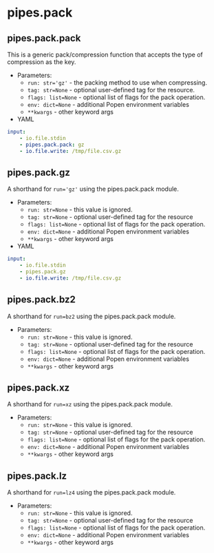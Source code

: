 # pipes.pack

## pipes.pack.pack

This is a generic pack/compression function that accepts the type of compression
as the key.

* Parameters:
    * `run: str='gz'` - the packing method to use when compressing.
    * `tag: str=None` - optional user-defined tag for the resource.
    * `flags: list=None` - optional list of flags for the pack operation.
    * `env: dict=None` - additional Popen environment variables
    * `**kwargs` - other keyword args
* YAML

```yaml
input:
    - io.file.stdin
    - pipes.pack.pack: gz
    - io.file.write: /tmp/file.csv.gz
```

## pipes.pack.gz

A shorthand for `run='gz'` using the pipes.pack.pack module.

* Parameters:
    * `run: str=None` - this value is ignored.
    * `tag: str=None` - optional user-defined tag for the resource
    * `flags: list=None` - optional list of flags for the pack operation.
    * `env: dict=None` - additional Popen environment variables
    * `**kwargs` - other keyword args
* YAML

```yaml
input:
    - io.file.stdin
    - pipes.pack.gz
    - io.file.write: /tmp/file.csv.gz
```

## pipes.pack.bz2

A shorthand for `run=bz2` using the pipes.pack.pack module.

* Parameters:
    * `run: str=None` - this value is ignored.
    * `tag: str=None` - optional user-defined tag for the resource
    * `flags: list=None` - optional list of flags for the pack operation.
    * `env: dict=None` - additional Popen environment variables
    * `**kwargs` - other keyword args

## pipes.pack.xz

A shorthand for `run=xz` using the pipes.pack.pack module.

* Parameters:
    * `run: str=None` - this value is ignored.
    * `tag: str=None` - optional user-defined tag for the resource
    * `flags: list=None` - optional list of flags for the pack operation.
    * `env: dict=None` - additional Popen environment variables
    * `**kwargs` - other keyword args

## pipes.pack.lz

A shorthand for `run=lz4` using the pipes.pack.pack module.

* Parameters:
    * `run: str=None` - this value is ignored.
    * `tag: str=None` - optional user-defined tag for the resource
    * `flags: list=None` - optional list of flags for the pack operation.
    * `env: dict=None` - additional Popen environment variables
    * `**kwargs` - other keyword args